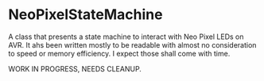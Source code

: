 # NeoPixelStateMachine
A class that presents a state machine to interact with Neo Pixel LEDs on AVR.
It ahs been written mostly to be readable with almost no
consideration to speed or memory efficiency. I expect those
shall come with time.

WORK IN PROGRESS, NEEDS CLEANUP.
